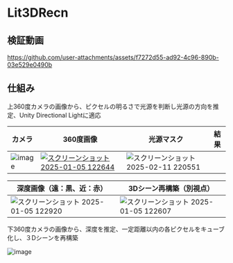 # Lit3DRecn
 

## 検証動画

https://github.com/user-attachments/assets/f7272d55-ad92-4c96-890b-03e529e0490b

## 仕組み
上360度カメラの画像から、ピクセルの明るさで光源を判断し光源の方向を推定、Unity Directional Lightに適応

|カメラ|360度画像|光源マスク|結果|
|---|---|---|---|
|![image](https://github.com/user-attachments/assets/18f011ca-5914-447e-83a2-cda49ebdcc4e)|[![スクリーンショット 2025-01-05 122644](https://github.com/user-attachments/assets/28eaf3aa-78ef-411a-b27f-b45486394122)](https://scrapbox.io/files/676ba270153c59c6f70bc59a.png)|![スクリーンショット 2025-02-11 220551](https://github.com/user-attachments/assets/69e28ed3-e252-4e20-b0f2-33aa880ad82b)|

|深度画像（遠：黒、近：赤）|3Dシーン再構築（別視点）|
|---|---|
|![スクリーンショット 2025-01-05 122920](https://github.com/user-attachments/assets/a7493828-5a37-4f77-9b74-8f4ee3c68a9b)|![スクリーンショット 2025-01-05 122607](https://github.com/user-attachments/assets/bc113c5d-dda3-4c10-8dbb-93a3316b40f4)|

下360度カメラの画像から、深度を推定、一定距離以内の各ピクセルをキューブ化し、３Dシーンを再構築

![image](https://github.com/user-attachments/assets/a7dbab2c-b233-44f8-909a-201e5cbf8595)



